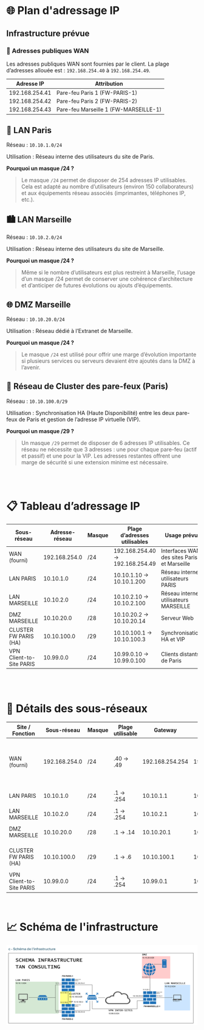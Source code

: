 # 🌐 Plan d'adressage IP
## Infrastructure prévue
### 📍 Adresses publiques WAN
Les adresses publiques WAN sont fournies par le client.
La plage d’adresses allouée est : `192.168.254.40` à `192.168.254.49`.

| Adresse IP     | Attribution                           |
| -------------- | ------------------------------------- |
| 192.168.254.41 | Pare-feu Paris 1 (FW-PARIS-1)         |
| 192.168.254.42 | Pare-feu Paris 2 (FW-PARIS-2)         |
| 192.168.254.43 | Pare-feu Marseille 1 (FW-MARSEILLE-1) |


## 🏢 LAN Paris
Réseau : `10.10.1.0/24`

Utilisation : Réseau interne des utilisateurs du site de Paris.

**Pourquoi un masque /24 ?**  
>Le masque `/24` permet de disposer de 254 adresses IP utilisables.
Cela est adapté au nombre d’utilisateurs (environ 150 collaborateurs) et aux équipements réseau associés (imprimantes, téléphones IP, etc.).

## 🏙️ LAN Marseille
Réseau : `10.10.2.0/24`

Utilisation : Réseau interne des utilisateurs du site de Marseille.

**Pourquoi un masque /24 ?**
>Même si le nombre d’utilisateurs est plus restreint à Marseille, l’usage d’un masque /24 permet de conserver une cohérence d’architecture et d’anticiper de futures évolutions ou ajouts d’équipements.

## 🌐 DMZ Marseille
Réseau : `10.10.20.0/24`

Utilisation : Réseau dédié à l’Extranet de Marseille.

**Pourquoi un masque /24 ?**  
> Le masque `/24` est utilisé pour offrir une marge d’évolution importante si plusieurs services ou serveurs devaient être ajoutés dans la DMZ à l’avenir.

## 🔁 Réseau de Cluster des pare-feux (Paris)
Réseau : `10.10.100.0/29`

Utilisation : Synchronisation HA (Haute Disponibilité) entre les deux pare-feux de Paris et gestion de l’adresse IP virtuelle (VIP).

**Pourquoi un masque /29 ?**  
> Un masque `/29` permet de disposer de 6 adresses IP utilisables.
Ce réseau ne nécessite que 3 adresses : une pour chaque pare-feu (actif et passif) et une pour la VIP. Les adresses restantes offrent une marge de sécurité si une extension minime est nécessaire.

<br>

<br>

# 📋 Tableau d’adressage IP

| Sous-réseau              | Adresse-réseau | Masque | Plage d’adresses utilisables    | Usage prévu                                 |
| ------------------------ | -------------- | ------ | ------------------------------- | ------------------------------------------- |
| WAN (fourni)             | 192.168.254.0  | /24    | 192.168.254.40 → 192.168.254.49 | Interfaces WAN des sites Paris et Marseille |
| LAN PARIS                | 10.10.1.0      | /24    | 10.10.1.10 → 10.10.1.200        | Réseau interne utilisateurs PARIS           |
| LAN MARSEILLE            | 10.10.2.0      | /24    | 10.10.2.10 → 10.10.2.100        | Réseau interne utilisateurs MARSEILLE       |
| DMZ MARSEILLE            | 10.10.20.0     | /28    | 10.10.20.2 → 10.10.20.14        | Serveur Web                                 |
| CLUSTER FW PARIS (HA)    | 10.10.100.0    | /29    | 10.10.100.1 → 10.10.100.3       | Synchronisation HA et VIP                   |
| VPN Client-to-Site PARIS | 10.99.0.0      | /24    | 10.99.0.10 → 10.99.0.100        | Clients distants de Paris                   |



<br>

<br>

# 📂 Détails des sous-réseaux

| Site / Fonction          | Sous-réseau   | Masque | Plage utilisable | Gateway         | Broadcast       | Usage / Remarques                                        |
| ------------------------ | ------------- | ------ | ---------------- | --------------- | --------------- | -------------------------------------------------------- |
| WAN (fourni)             | 192.168.254.0 | /24    | .40 → .49        | 192.168.254.254 | 192.168.254.255 | WAN Paris 1: .41 / WAN Paris 2: .42 / WAN Marseille: .43 |
| LAN PARIS                | 10.10.1.0     | /24    | .1 → .254        | 10.10.1.1       | 10.10.1.255     | .1 = GW / DHCP de .10 à .200                             |
| LAN MARSEILLE            | 10.10.2.0     | /24    | .1 → .254        | 10.10.2.1       | 10.10.2.255     | DHCP : .100 à .200                                       |
| DMZ MARSEILLE            | 10.10.20.0    | /28    | .1 → .14         | 10.10.20.1      | 10.10.20.15     | FW / Web DMZ : 10.10.20.11                               |
| CLUSTER FW PARIS (HA)    | 10.10.100.0   | /29    | .1 → .6          | 10.10.100.1     | 10.10.100.7     | FW Paris 1 : .1 / FW Paris 2 : .2 / VIP : .3             |
| VPN Client-to-Site PARIS | 10.99.0.0     | /24    | .1 → .254        | 10.99.0.1       | 10.99.0.255     | Pool VPN Client (OpenVPN)                                |

<br>

# 📈 Schéma de l'infrastructure 

![schema_infra](./images/schema_img/schema_infrastructure.png)